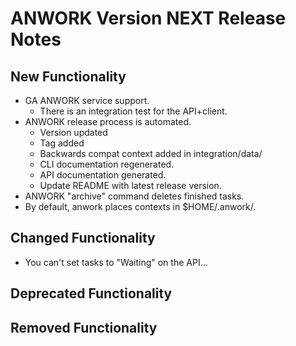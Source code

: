 # ANWORK Version NEXT Release Notes

## New Functionality
- GA ANWORK service support.
    - There is an integration test for the API+client.
- ANWORK release process is automated.
  - Version updated
  - Tag added
  - Backwards compat context added in integration/data/
  - CLI documentation regenerated.
  - API documentation generated.
  - Update README with latest release version.
- ANWORK "archive" command deletes finished tasks.
- By default, anwork places contexts in $HOME/.anwork/.

## Changed Functionality
- You can't set tasks to "Waiting" on the API...

## Deprecated Functionality

## Removed Functionality
